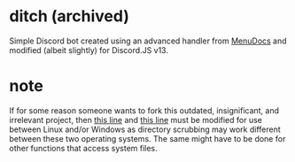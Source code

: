 # ditch (archived)
Simple Discord bot created using an advanced handler from [MenuDocs](https://github.com/MenuDocs/discord.js-template) and modified (albeit slightly) for Discord.JS v13.

# note
If for some reason someone wants to fork this outdated, insignificant, and irrelevant project, then [this line](https://github.com/ender/ditch/blob/8422976ff1c21408f3691cc5e3c97699e1560a7a/src/Structures/Util.js#L121) and [this line](https://github.com/ender/ditch/blob/8422976ff1c21408f3691cc5e3c97699e1560a7a/src/Structures/Util.js#L140) must be modified for use between Linux and/or Windows as directory scrubbing may work different between these two operating systems. The same might have to be done for other functions that access system files.
